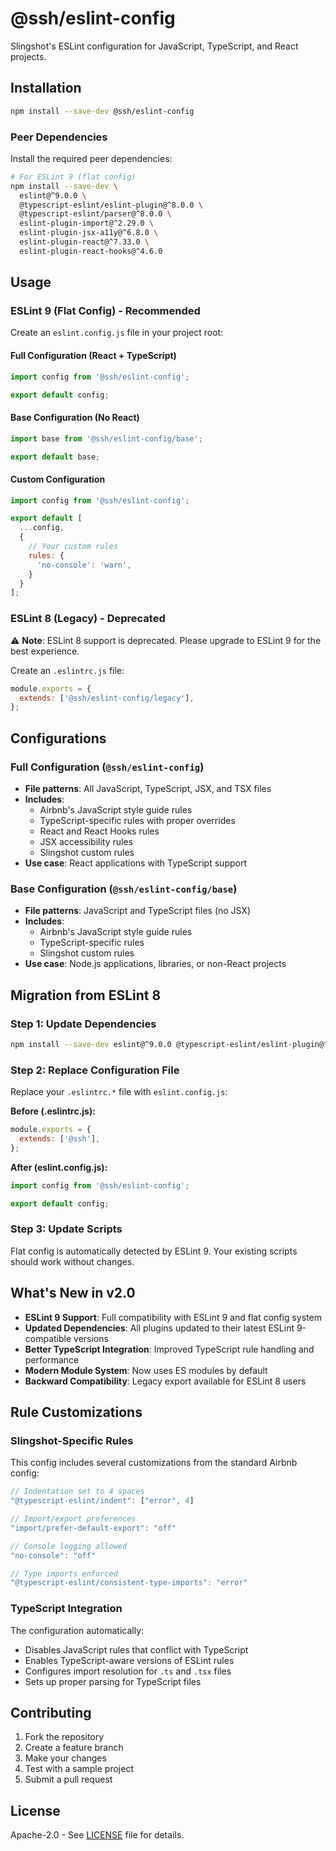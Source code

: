# @ssh/eslint-config

Slingshot's ESLint configuration for JavaScript, TypeScript, and React projects.

## Installation

```bash
npm install --save-dev @ssh/eslint-config
```

### Peer Dependencies

Install the required peer dependencies:

```bash
# For ESLint 9 (flat config)
npm install --save-dev \
  eslint@^9.0.0 \
  @typescript-eslint/eslint-plugin@^8.0.0 \
  @typescript-eslint/parser@^8.0.0 \
  eslint-plugin-import@^2.29.0 \
  eslint-plugin-jsx-a11y@^6.8.0 \
  eslint-plugin-react@^7.33.0 \
  eslint-plugin-react-hooks@^4.6.0
```

## Usage

### ESLint 9 (Flat Config) - Recommended

Create an `eslint.config.js` file in your project root:

#### Full Configuration (React + TypeScript)
```javascript
import config from '@ssh/eslint-config';

export default config;
```

#### Base Configuration (No React)
```javascript
import base from '@ssh/eslint-config/base';

export default base;
```

#### Custom Configuration
```javascript
import config from '@ssh/eslint-config';

export default [
  ...config,
  {
    // Your custom rules
    rules: {
      'no-console': 'warn',
    }
  }
];
```

### ESLint 8 (Legacy) - Deprecated

⚠️ **Note**: ESLint 8 support is deprecated. Please upgrade to ESLint 9 for the best experience.

Create an `.eslintrc.js` file:

```javascript
module.exports = {
  extends: ['@ssh/eslint-config/legacy'],
};
```

## Configurations

### Full Configuration (`@ssh/eslint-config`)
- **File patterns**: All JavaScript, TypeScript, JSX, and TSX files
- **Includes**: 
  - Airbnb's JavaScript style guide rules
  - TypeScript-specific rules with proper overrides
  - React and React Hooks rules
  - JSX accessibility rules
  - Slingshot custom rules
- **Use case**: React applications with TypeScript support

### Base Configuration (`@ssh/eslint-config/base`)
- **File patterns**: JavaScript and TypeScript files (no JSX)
- **Includes**:
  - Airbnb's JavaScript style guide rules  
  - TypeScript-specific rules
  - Slingshot custom rules
- **Use case**: Node.js applications, libraries, or non-React projects

## Migration from ESLint 8

### Step 1: Update Dependencies
```bash
npm install --save-dev eslint@^9.0.0 @typescript-eslint/eslint-plugin@^8.0.0 @typescript-eslint/parser@^8.0.0
```

### Step 2: Replace Configuration File
Replace your `.eslintrc.*` file with `eslint.config.js`:

**Before (.eslintrc.js):**
```javascript
module.exports = {
  extends: ['@ssh'],
};
```

**After (eslint.config.js):**
```javascript
import config from '@ssh/eslint-config';

export default config;
```

### Step 3: Update Scripts
Flat config is automatically detected by ESLint 9. Your existing scripts should work without changes.

## What's New in v2.0

- **ESLint 9 Support**: Full compatibility with ESLint 9 and flat config system
- **Updated Dependencies**: All plugins updated to their latest ESLint 9-compatible versions
- **Better TypeScript Integration**: Improved TypeScript rule handling and performance
- **Modern Module System**: Now uses ES modules by default
- **Backward Compatibility**: Legacy export available for ESLint 8 users

## Rule Customizations

### Slingshot-Specific Rules

This config includes several customizations from the standard Airbnb config:

```javascript
// Indentation set to 4 spaces
"@typescript-eslint/indent": ["error", 4]

// Import/export preferences
"import/prefer-default-export": "off"

// Console logging allowed
"no-console": "off"

// Type imports enforced
"@typescript-eslint/consistent-type-imports": "error"
```

### TypeScript Integration

The configuration automatically:
- Disables JavaScript rules that conflict with TypeScript
- Enables TypeScript-aware versions of ESLint rules
- Configures import resolution for `.ts` and `.tsx` files
- Sets up proper parsing for TypeScript files

## Contributing

1. Fork the repository
2. Create a feature branch
3. Make your changes
4. Test with a sample project
5. Submit a pull request

## License

Apache-2.0 - See [LICENSE](LICENSE) file for details.
